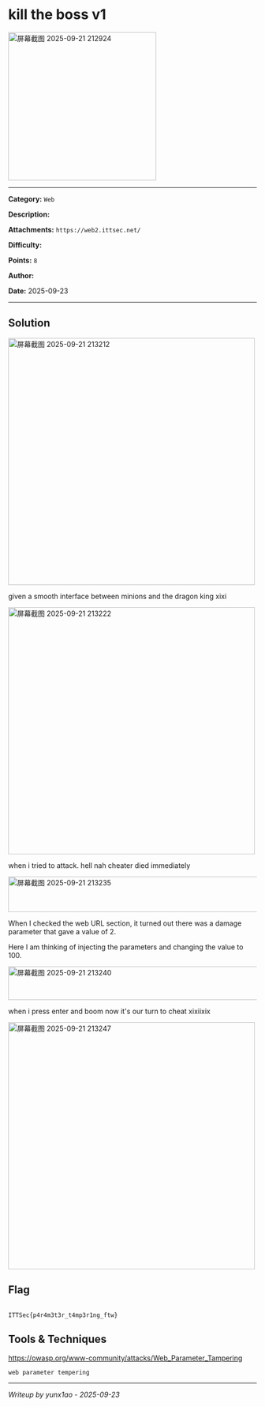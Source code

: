 # kill the boss v1

<img width="300" height="300" alt="屏幕截图 2025-09-21 212924" src="https://github.com/user-attachments/assets/8a0457fd-bfda-4f84-847f-62ab31d90200" />

---

**Category:** `Web`

**Description:**

**Attachments:** `https://web2.ittsec.net/`

**Difficulty:**

**Points:** `8`

**Author:**

**Date:** 2025-09-23

---

## Solution

<img width="500" height="500" alt="屏幕截图 2025-09-21 213212" src="https://github.com/user-attachments/assets/8d20fa96-bd95-47ad-9439-ce5d5cbc1f93" />

given a smooth interface between minions and the dragon king xixi

<img width="500" height="500" alt="屏幕截图 2025-09-21 213222" src="https://github.com/user-attachments/assets/9ebb108a-ae6b-4246-b38d-91dbe50fd07d" />

when i tried to attack. hell nah cheater died immediately

<img width="545" height="72" alt="屏幕截图 2025-09-21 213235" src="https://github.com/user-attachments/assets/ca1e120c-1dbd-4bf5-9f51-6ab0baa981af" />

When I checked the web URL section, it turned out there was a damage parameter that gave a value of 2.

Here I am thinking of injecting the parameters and changing the value to 100.

<img width="860" height="68" alt="屏幕截图 2025-09-21 213240" src="https://github.com/user-attachments/assets/b7848d1b-fb43-46c5-b5cd-c2bfdc8762ca" />

when i press enter and boom now it's our turn to cheat xixiixix

<img width="500" height="500" alt="屏幕截图 2025-09-21 213247" src="https://github.com/user-attachments/assets/f00907ee-22f1-4427-8f52-23005e44d905" />


## Flag

```

ITTSec{p4r4m3t3r_t4mp3r1ng_ftw}

```

## Tools & Techniques

https://owasp.org/www-community/attacks/Web_Parameter_Tampering

`web parameter tempering`

---

*Writeup by yunx1ao - 2025-09-23*
